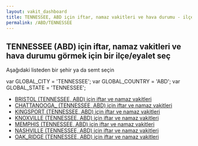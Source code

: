 ```yaml
---
layout: vakit_dashboard
title: TENNESSEE, ABD için iftar, namaz vakitleri ve hava durumu - ilçe/eyalet seç
permalink: /ABD/TENNESSEE
---
```


## TENNESSEE (ABD) için iftar, namaz vakitleri ve hava durumu  görmek için bir ilçe/eyalet seç

Aşağıdaki listeden bir şehir ya da semt seçin



  var GLOBAL_CITY = 'TENNESSEE';
  var GLOBAL_COUNTRY = 'ABD';
  var GLOBAL_STATE = 'TENNESSEE';
* [BRISTOL (TENNESSEE, ABD) için iftar ve namaz vakitleri](/ABD/TENNESSEE/BRISTOL)
* [CHATTANOOGA_ (TENNESSEE, ABD) için iftar ve namaz vakitleri](/ABD/TENNESSEE/CHATTANOOGA_)
* [KINGSPORT (TENNESSEE, ABD) için iftar ve namaz vakitleri](/ABD/TENNESSEE/KINGSPORT)
* [KNOXVILLE (TENNESSEE, ABD) için iftar ve namaz vakitleri](/ABD/TENNESSEE/KNOXVILLE)
* [MEMPHIS (TENNESSEE, ABD) için iftar ve namaz vakitleri](/ABD/TENNESSEE/MEMPHIS)
* [NASHVILLE (TENNESSEE, ABD) için iftar ve namaz vakitleri](/ABD/TENNESSEE/NASHVILLE)
* [OAK_RIDGE (TENNESSEE, ABD) için iftar ve namaz vakitleri](/ABD/TENNESSEE/OAK_RIDGE)
</script>
<script type="text/javascript">